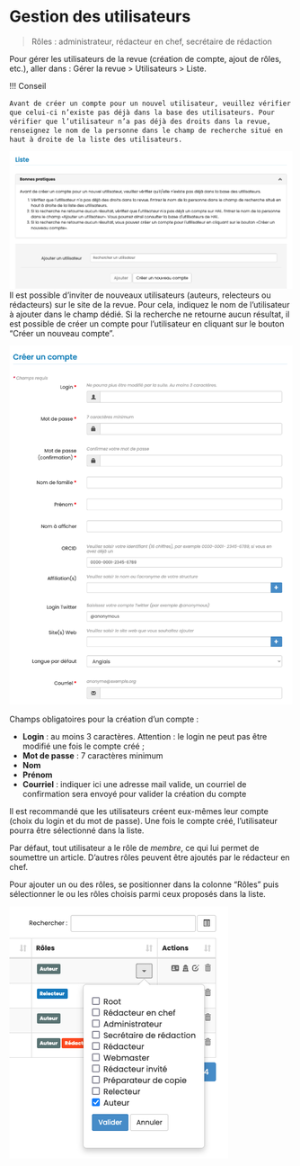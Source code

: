 # Gestion des utilisateurs

> Rôles : administrateur, rédacteur en chef, secrétaire de rédaction

Pour gérer les utilisateurs de la revue (création de compte, ajout de rôles, etc.), aller dans : Gérer la revue > Utilisateurs > Liste.

!!! Conseil

    Avant de créer un compte pour un nouvel utilisateur, veuillez vérifier que celui-ci n’existe pas déjà dans la base des utilisateurs. Pour vérifier que l’utilisateur n’a pas déjà des droits dans la revue, renseignez le nom de la personne dans le champ de recherche situé en haut à droite de la liste des utilisateurs.


![Alt text](img/users-1.png "Ajouter un utilisateur")
Il est possible d’inviter de nouveaux utilisateurs (auteurs, relecteurs ou rédacteurs) sur le site de la revue. Pour cela, indiquez le nom de l’utilisateur à ajouter dans le champ dédié. Si la recherche ne retourne aucun résultat, il est possible de créer un compte pour l’utilisateur en cliquant sur le bouton “Créer un nouveau compte”. 

![Alt text](img/users-2.png "Créer un compte")

Champs obligatoires pour la création d’un compte :

- **Login** : au moins 3 caractères. Attention : le login ne peut pas être modifié une fois le compte créé ;
- **Mot de passe** : 7 caractères minimum
- **Nom**
- **Prénom**
- **Courriel** : indiquer ici une adresse mail valide, un courriel de confirmation sera envoyé pour valider la création 
  du compte

Il est recommandé que les utilisateurs créent eux-mêmes leur compte (choix du login et du mot de passe). Une fois le compte créé, l’utilisateur pourra être sélectionné dans la liste.

Par défaut, tout utilisateur a le rôle de *membre*, ce qui lui permet de soumettre un article. D’autres rôles peuvent 
être ajoutés par le rédacteur en chef.

Pour ajouter un ou des rôles, se positionner dans la colonne “Rôles” puis sélectionner le ou les rôles choisis parmi ceux proposés dans la liste.

![Alt text](img/users-3.png "Ajouter un rôle")
